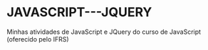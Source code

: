 # JAVASCRIPT---JQUERY
Minhas atividades de JavaScript e JQuery do curso de JavaScript (oferecido pelo IFRS)

